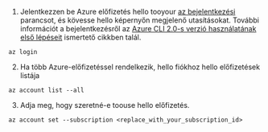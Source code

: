 1. Jelentkezzen be Azure előfizetés hello tooyour [az bejelentkezési](/cli/azure/#login) parancsot, és kövesse hello képernyőn megjelenő utasításokat. További információt a bejelentkezésről az [Azure CLI 2.0-s verzió használatának első lépéseit](/cli/azure/get-started-with-azure-cli) ismertető cikkben talál.

  ```azurecli
  az login
  ```
2. Ha több Azure-előfizetéssel rendelkezik, hello fiókhoz hello előfizetések listája

  ```azurecli
  az account list --all
  ```
3. Adja meg, hogy szeretné-e toouse hello előfizetés.

  ```azurecli
  az account set --subscription <replace_with_your_subscription_id>
  ```